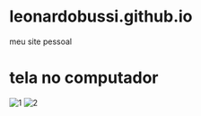 # leonardobussi.github.io
meu site pessoal

# tela no computador

![1](https://user-images.githubusercontent.com/54999837/80921477-05f28700-8d4d-11ea-94e1-99fc082cb21a.png)
![2](https://user-images.githubusercontent.com/54999837/80921645-d3955980-8d4d-11ea-8304-0c1652238412.png)
